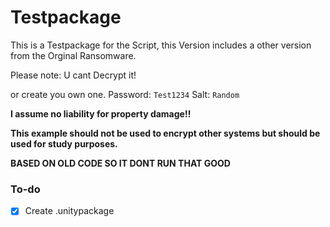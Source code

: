 # Testpackage

This is a Testpackage for the Script, this Version includes a other version from the Orginal Ransomware. 

Please note: U cant Decrypt it!

or create you own one. Password: `Test1234` Salt: `Random`

**I assume no liability for property damage!!**

**This example should not be used to encrypt other systems but should be used for study purposes.**

**BASED ON OLD CODE SO IT DONT RUN THAT GOOD**


### To-do
- [x] Create .unitypackage
